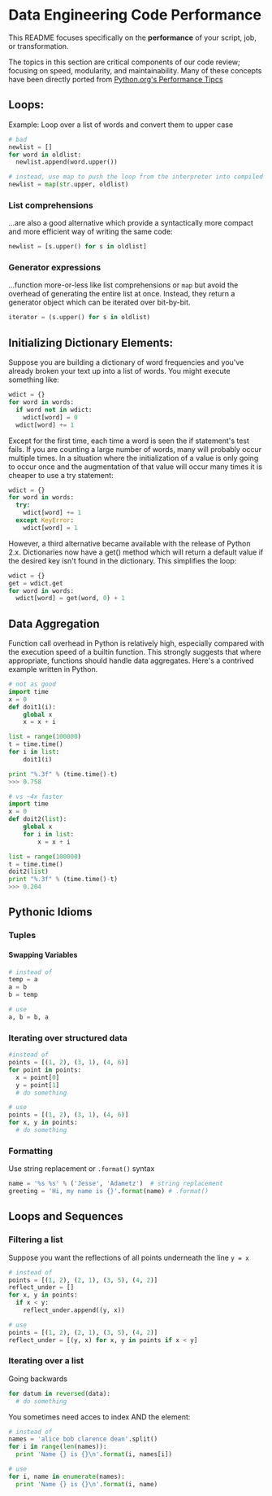 # Data Engineering Code Performance

This README focuses specifically on the __performance__ of your script, job, or transformation.

The topics in this section are critical components of our code review; focusing on speed, modularity, and maintainability. Many of these concepts have been directly ported from [Python.org's Performance Tipcs](https://wiki.python.org/moin/PythonSpeed/PerformanceTips)


## Loops:<a name="loops"></a>

Example: Loop over a list of words and convert them to upper case

```python
# bad
newlist = []
for word in oldlist:
  newlist.append(word.upper())

# instead, use map to push the loop from the interpreter into compiled C code
newlist = map(str.upper, oldlist)
```

### List comprehensions
...are also a good alternative which provide a syntactically more compact and more efficient way of writing the same code:

```python
newlist = [s.upper() for s in oldlist]
```

### Generator expressions
...function more-or-less like list comprehensions or `map` but avoid the overhead of generating the entire list at once. Instead, they return a generator object which can be iterated over bit-by-bit.

```python
iterator = (s.upper() for s in oldlist)
```


## Initializing Dictionary Elements:<a name="dictionaries"></a>

Suppose you are building a dictionary of word frequencies and you've already broken your text up into a list of words. You might execute something like:

```python
wdict = {}
for word in words:
  if word not in wdict:
    wdict[word] = 0
  wdict[word] += 1
```

Except for the first time, each time a word is seen the if statement's test fails. If you are counting a large number of words, many will probably occur multiple times. In a situation where the initialization of a value is only going to occur once and the augmentation of that value will occur many times it is cheaper to use a try statement:

```python
wdict = {}
for word in words:
  try:
    wdict[word] += 1
  except KeyError:
    wdict[word] = 1
```

However, a third alternative became available with the release of Python 2.x. Dictionaries now have a get() method which will return a default value if the desired key isn't found in the dictionary. This simplifies the loop:

```python
wdict = {}
get = wdict.get
for word in words:
  wdict[word] = get(word, 0) + 1
```


## Data Aggregation<a name="data_aggregation"></a>

Function call overhead in Python is relatively high, especially compared with the execution speed of a builtin function. This strongly suggests that where appropriate, functions should handle data aggregates. Here's a contrived example written in Python.

```python
# not as good
import time
x = 0
def doit1(i):
    global x
    x = x + i

list = range(100000)
t = time.time()
for i in list:
    doit1(i)

print "%.3f" % (time.time()-t)
>>> 0.758

# vs ~4x faster
import time
x = 0
def doit2(list):
    global x
    for i in list:
        x = x + i

list = range(100000)
t = time.time()
doit2(list)
print "%.3f" % (time.time()-t)
>>> 0.204
```

## Pythonic Idioms<a name="idioms"></a>

### Tuples

#### Swapping Variables

```python
# instead of
temp = a
a = b
b = temp

# use
a, b = b, a
```

### Iterating over structured data

```python
#instead of
points = [(1, 2), (3, 1), (4, 6)]
for point in points:
  x = point[0]
  y = point[1]
  # do something

# use
points = [(1, 2), (3, 1), (4, 6)]
for x, y in points:
  # do something
```

### Formatting

Use string replacement or `.format()` syntax

```python
name = '%s %s' % ('Jesse', 'Adametz')  # string replacement
greeting = 'Hi, my name is {}'.format(name) # .format()
```

## Loops and Sequences

### Filtering a list

Suppose you want the reflections of all points underneath the line `y = x`

```python
# instead of
points = [(1, 2), (2, 1), (3, 5), (4, 2)]
reflect_under = []
for x, y in points:
  if x < y:
    reflect_under.append((y, x))

# use
points = [(1, 2), (2, 1), (3, 5), (4, 2)]
reflect_under = [(y, x) for x, y in points if x < y]
```

### Iterating over a list

Going backwards

```python
for datum in reversed(data):
  # do something
```

You sometimes need acces to index AND the element:

```python
# instead of
names = 'alice bob clarence dean'.split()
for i in range(len(names)):
  print 'Name {} is {}\n'.format(i, names[i])

# use
for i, name in enumerate(names):
  print 'Name {} is {}\n'.format(i, name)
